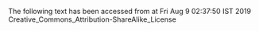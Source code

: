 The following text has been accessed from at Fri Aug 9 02:37:50 IST 2019
Creative_Commons_Attribution-ShareAlike_License
